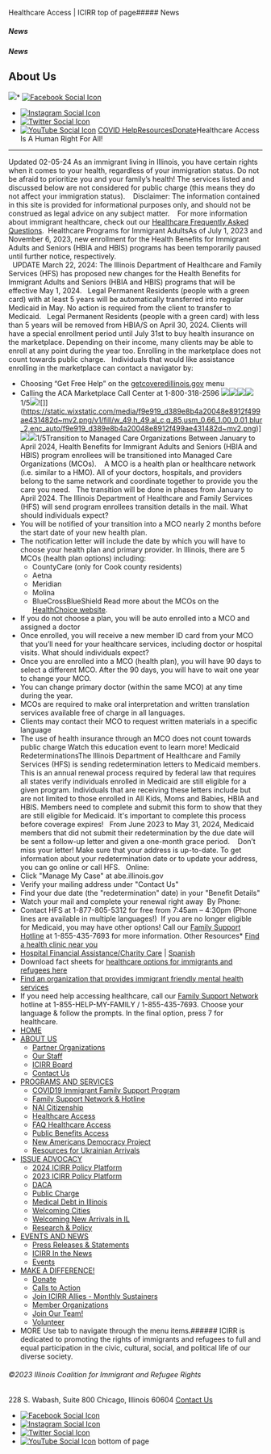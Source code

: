 
Healthcare Access | ICIRR
top of page##### News
##### News
##### News
About Us
--------
[![](https://static.wixstatic.com/media/aec63a_8815cbc55c30492bb7f74e734e7d1815~mv2.png/v1/crop/x_0,y_2,w_600,h_131/fill/w_460,h_96,al_c,q_85,usm_0.66_1.00_0.01,enc_auto/aec63a_8815cbc55c30492bb7f74e734e7d1815~mv2.png)](https://www.icirr.org)* [![Facebook Social Icon]()](http://www.facebook.com/ICIRR)
* [![Instagram Social Icon]()](https://www.instagram.com/ICIRR_IL/)
* [![Twitter Social Icon]()](https://twitter.com/icirr?lang=en)
* [![YouTube Social  Icon]()](https://www.youtube.com/user/icirr)
[COVID Help](https://www.icirr.org/covid-19-resource-guide)[Resources](https://www.icirr.org/resources)[Donate](https://illinoiscoalitionforimmigrantandrefugeerights-bloom.kindful.com/?campaign=1242232)Healthcare Access Is A Human Right For All!
-------------------------------------------
Updated 02-05-24
As an immigrant living in Illinois, you have certain rights when it comes to your health, regardless of your immigration status. Do not be afraid to prioritize you and your family’s health! ​The services listed and discussed below are not considered for public charge (this means they do not affect your immigration status). 
 
Disclaimer: The information contained in this site is provided for informational purposes only, and should not be construed as legal advice on any subject matter. ​
 
For more information about immigrant healthcare, check out our [Healthcare Frequently Asked Questions](https://www.icirr.org/healthcare-faq). 
Healthcare Programs for Immigrant AdultsAs of July 1, 2023 and November 6, 2023, new enrollment for the Health Benefits for Immigrant Adults and Seniors (HBIA and HBIS) programs has been temporarily paused until further notice, respectively.  
 
UPDATE March 22, 2024: The Illinois Department of Healthcare and Family Services (HFS) has proposed new changes for the Health Benefits for Immigrant Adults and Seniors (HBIA and HBIS) programs that will be effective May 1, 2024.
 
Legal Permanent Residents (people with a green card) with at least 5 years will be automatically transferred into regular Medicaid in May. No action is required from the client to transfer to Medicaid.
 
Legal Permanent Residents (people with a green card) with less than 5 years will be removed from HBIA/S on April 30, 2024. Clients will have a special enrollment period until July 31st to buy health insurance on the marketplace. Depending on their income, many clients may be able to enroll at any point during the year too. Enrolling in the marketplace does not count towards public charge.
 
Individuals that would like assistance enrolling in the marketplace can contact a navigator by: 
* Choosing “Get Free Help” on the [getcoveredillinois.gov](http://getcoveredillinois.gov) menu
* Calling the ACA Marketplace Call Center at 1-800-318-2596
![](https://static.wixstatic.com/media/f9e919_4ae68b9ca6ec4c0a98d19b57de7d2a46~mv2.png/v1/fill/w_49,h_49,al_c,q_85,usm_0.66_1.00_0.01,blur_2,enc_auto/f9e919_4ae68b9ca6ec4c0a98d19b57de7d2a46~mv2.png)![](https://static.wixstatic.com/media/f9e919_068149b05d194ddf91f662f7a2d28377~mv2.png/v1/fill/w_49,h_49,al_c,q_85,usm_0.66_1.00_0.01,blur_2,enc_auto/f9e919_068149b05d194ddf91f662f7a2d28377~mv2.png)![](https://static.wixstatic.com/media/f9e919_90bae8fbf2814f30bb84dd75a378a26e~mv2.png/v1/fill/w_49,h_49,al_c,q_85,usm_0.66_1.00_0.01,blur_2,enc_auto/f9e919_90bae8fbf2814f30bb84dd75a378a26e~mv2.png)![](https://static.wixstatic.com/media/f9e919_4ae68b9ca6ec4c0a98d19b57de7d2a46~mv2.png/v1/fill/w_49,h_49,al_c,q_85,usm_0.66_1.00_0.01,blur_2,enc_auto/f9e919_4ae68b9ca6ec4c0a98d19b57de7d2a46~mv2.png)1/5![](https://static.wixstatic.com/media/f9e919_53875cb7d4a744018955b91ae77679bf~mv2.png/v1/fill/w_49,h_49,al_c,q_85,usm_0.66_1.00_0.01,blur_2,enc_auto/f9e919_53875cb7d4a744018955b91ae77679bf~mv2.png)![]](https://static.wixstatic.com/media/f9e919_d389e8b4a20048e8912f499ae431482d~mv2.png/v1/fill/w_49,h_49,al_c,q_85,usm_0.66_1.00_0.01,blur_2,enc_auto/f9e919_d389e8b4a20048e8912f499ae431482d~mv2.png)]![](https://static.wixstatic.com/media/f9e919_dfb4708653e04d4498f9327e17ea2b40~mv2.png/v1/fill/w_49,h_49,al_c,q_85,usm_0.66_1.00_0.01,blur_2,enc_auto/f9e919_dfb4708653e04d4498f9327e17ea2b40~mv2.png)![](https://static.wixstatic.com/media/f9e919_53875cb7d4a744018955b91ae77679bf~mv2.png/v1/fill/w_49,h_49,al_c,q_85,usm_0.66_1.00_0.01,blur_2,enc_auto/f9e919_53875cb7d4a744018955b91ae77679bf~mv2.png)1/5Transition to Managed Care Organizations Between January to April 2024, Health Benefits for Immigrant Adults and Seniors (HBIA and HBIS) program enrollees will be transitioned into Managed Care Organizations (MCOs). 
 
A MCO is a health plan or healthcare network (i.e. similar to a HMO). All of your doctors, hospitals, and providers belong to the same network and coordinate together to provide you the care you need.
 
The transition will be done in phases from January to April 2024. The Illinois Department of Healthcare and Family Services (HFS) will send program enrollees transition details in the mail.
What should individuals expect?
* You will be notified of your transition into a MCO nearly 2 months before the start date of your new health plan.
* The notification letter will include the date by which you will have to choose your health plan and primary provider. In Illinois, there are 5 MCOs (health plan options) including: 
	+ CountyCare (only for Cook county residents)
	+ Aetna
	+ Meridian
	+ Molina
	+ BlueCrossBlueShield
Read more about the MCOs on the [HealthChoice website](https://enrollhfs.illinois.gov/en/healthchoice-illinois).  
* If you do not choose a plan, you will be auto enrolled into a MCO and assigned a doctor
* Once enrolled, you will receive a new member ID card from your MCO that you’ll need for your healthcare services, including doctor or hospital visits.
What should individuals expect?
* Once you are enrolled into a MCO (health plan), you will have 90 days to select a different MCO. After the 90 days, you will have to wait one year to change your MCO.
* You can change primary doctor (within the same MCO) at any time during the year.
* MCOs are required to make oral interpretation and written translation services available free of charge in all languages.
* Clients may contact their MCO to request written materials in a specific language
* The use of health insurance through an MCO does not count towards public charge
Watch this education event to learn more!
Medicaid RedeterminationsThe Illinois Department of Healthcare and Family Services (HFS) is sending redetermination letters to Medicaid members. This is an annual renewal process required by federal law that requires all states verify individuals enrolled in Medicaid are still eligible for a given program. Individuals that are receiving these letters include but are not limited to those enrolled in All Kids, Moms and Babies, HBIA and HBIS. Members need to complete and submit this form to show that they are still eligible for Medicaid. It's important to complete this process before coverage expires!
 
From June 2023 to May 31, 2024, Medicaid members that did not submit their redetermination by the due date will be sent a follow-up letter and given a one-month grace period. 
 
Don’t miss your letter! Make sure that your address is up-to-date. To get information about your redetermination date or to update your address, you can go online or call HFS. 
​
Online:
* Click "Manage My Case" at abe.illinois.gov
* Verify your mailing address under "Contact Us"
* Find your due date (the "redetermination" date) in your "Benefit Details"
* Watch your mail and complete your renewal right away
​
By Phone:
* Contact HFS at 1-877-805-5312 for free from 7:45am – 4:30pm (Phone lines are available in multiple languages!)
​
If you are no longer eligible for Medicaid, you may have other options! Call our [Family Support Hotline](https://icirr.org/fsn) at 1-855-435-7693 for more information.
Other Resources* [Find a health clinic near you](https://www.icirr.org/healthcare-resources-inter-map)
* [Hospital Financial Assistance/Charity Care](https://www.icirr.org/_files/ugd/f9e919_1ca9504a5b4f464eaa39b5f29104efa9.pdf) | [Spanish](https://www.icirr.org/_files/ugd/f9e919_598f54edc5fb4ec499b8cf08f985674d.pdf)
* Download fact sheets for [healthcare options for immigrants and refugees here](https://www.icirr.org/healthcareresources-for-immigrants)
* [Find an organization that provides immigrant friendly mental health services](https://depaul-edu.maps.arcgis.com/apps/instant/nearby/index.html?appid=45b725b459dd44e1aa311e87ac836665)
* If you need help accessing healthcare, call our [Family Support Network](https://icirr.org/fsn) hotline at 1-855-HELP-MY-FAMILY / 1-855-435-7693. Choose your language & follow the prompts. In the final option, press 7 for healthcare.
* [HOME](https://www.icirr.org)
* [ABOUT US](https://www.icirr.org/about)
	+ [Partner Organizations](https://www.icirr.org/partner-organizations)
	+ [Our Staff](https://www.icirr.org/our-staff)
	+ [ICIRR Board](https://www.icirr.org/icirr-board)
	+ [Contact Us](https://www.icirr.org/contact)
* [PROGRAMS AND SERVICES](https://www.icirr.org/programs-and-services)
	+ [COVID19 Immigrant Family Support Program](https://www.icirr.org/covidil)
	+ [Family Support Network & Hotline](https://www.icirr.org/fsn)
	+ [NAI Citizenship](https://www.icirr.org/nai)
	+ [Healthcare Access](https://www.icirr.org/healthcare-access)
	+ [FAQ Healthcare Access](https://www.icirr.org/healthcare-faq)
	+ [Public Benefits Access](https://www.icirr.org/public-benefits-access)
	+ [New Americans Democracy Project](https://www.icirr.org/new-americans-democracy-project)
	+ [Resources for Ukrainian Arrivals](https://www.icirr.org/ukrainian-arrivals)
* [ISSUE ADVOCACY](https://www.icirr.org/issue-advocacy)
	+ [2024 ICIRR Policy Platform](https://www.icirr.org/2024-platform)
	+ [2023 ICIRR Policy Platform](https://www.icirr.org/2023-platform)
	+ [DACA](https://www.icirr.org/daca)
	+ [Public Charge](https://www.icirr.org/publiccharge)
	+ [Medical Debt in Illinois](https://www.icirr.org/ilmedicaldebt)
	+ [Welcoming Cities](https://www.icirr.org/welcoming-cities)
	+ [Welcoming New Arrivals in IL](https://www.icirr.org/newarrivals)
	+ [Research & Policy](https://www.icirr.org/research-and-policy)
* [EVENTS AND NEWS](https://www.icirr.org/events-and-news-1)
	+ [Press Releases & Statements](https://www.icirr.org/press)
	+ [ICIRR In the News](https://www.icirr.org/news)
	+ [Events](https://www.icirr.org/event)
* [MAKE A DIFFERENCE!](https://www.icirr.org/make-a-difference)
	+ [Donate](https://illinoiscoalitionforimmigrantandrefugeerights-bloom.kindful.com/)
	+ [Calls to Action](https://www.icirr.org/calls-to-action)
	+ [Join ICIRR Allies - Monthly Sustainers](https://illinoiscoalitionforimmigrantandrefugeerights-bloom.kindful.com/?campaign=1258485)
	+ [Member Organizations](https://www.icirr.org/become-a-member-organization)
	+ [Join Our Team!](https://www.icirr.org/join-our-team)
	+ [Volunteer](https://www.icirr.org/volunteer)
* MORE
Use tab to navigate through the menu items.###### ICIRR is dedicated to promoting the rights of immigrants and refugees to full and equal participation in the civic, cultural, social, and political life of our diverse society.
###### ©2023 Illinois Coalition for Immigrant and Refugee Rights
228 S. Wabash, Suite 800
Chicago, Illinois 60604
[Contact Us](https://www.icirr.org/contact)
* [![Facebook Social Icon]()](http://www.facebook.com/ICIRR)
* [![Instagram Social Icon]()](https://www.instagram.com/ICIRR_IL/)
* [![Twitter Social Icon]()](https://twitter.com/icirr?lang=en)
* [![YouTube Social  Icon]()](https://www.youtube.com/user/icirr)
bottom of page
